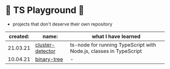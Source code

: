 # 🎈 TS Playground 🎈
- projects that don't deserve their own repository

|created: | name:    |  what I have learned|
|-|--------------------------------------|--------|
|21.03.21|  [cluster-detector](https://github.com/gregwell/ts-playground/tree/main/cluster-detector)        | ts-node for running TypeScript with Node.js, classes in TypeScript
|10.04.21|  [binary-tree](https://github.com/gregwell/ts-playground/tree/main/binary-tree)        | -